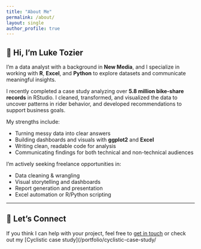 ```yaml
---
title: "About Me"
permalink: /about/
layout: single
author_profile: true
---
```


## 👋 Hi, I’m Luke Tozier

I’m a data analyst with a background in **New Media**, and I specialize in working with **R**, **Excel**, and **Python** to explore datasets and communicate meaningful insights.

I recently completed a case study analyzing over **5.8 million bike-share records** in RStudio. I cleaned, transformed, and visualized the data to uncover patterns in rider behavior, and developed recommendations to support business goals.

My strengths include:
- Turning messy data into clear answers
- Building dashboards and visuals with **ggplot2** and **Excel**
- Writing clean, readable code for analysis
- Communicating findings for both technical and non-technical audiences

I’m actively seeking freelance opportunities in:
- Data cleaning & wrangling
- Visual storytelling and dashboards
- Report generation and presentation
- Excel automation or R/Python scripting

---

## 💬 Let’s Connect

If you think I can help with your project, feel free to [get in touch](/contact/) or check out my [Cyclistic case study](/portfolio/cyclistic-case-study/
